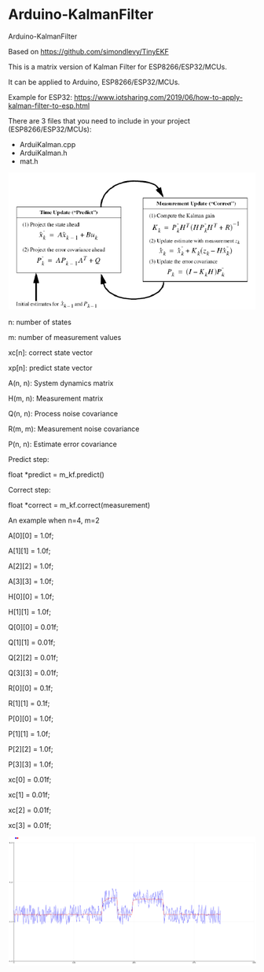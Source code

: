 # Arduino-KalmanFilter
Arduino-KalmanFilter

Based on https://github.com/simondlevy/TinyEKF

This is a matrix version of Kalman Filter for ESP8266/ESP32/MCUs. 

It can be applied to Arduino, ESP8266/ESP32/MCUs.

Example for ESP32: https://www.iotsharing.com/2019/06/how-to-apply-kalman-filter-to-esp.html

There are 3 files that you need to include in your project (ESP8266/ESP32/MCUs): 

- ArduiKalman.cpp
- ArduiKalman.h
- mat.h

![alt text](https://github.com/nhatuan84/Arduino-KalmanFilter/blob/main/Kalman-filter-equations-and-instruction.png)

n: number of states

m: number of measurement values

xc[n]:   correct state vector 

xp[n]:   predict state vector 

A(n, n): System dynamics matrix

H(m, n): Measurement matrix

Q(n, n): Process noise covariance

R(m, m): Measurement noise covariance

P(n, n): Estimate error covariance

Predict step:

   float *predict = m_kf.predict()
   
Correct step:

   float *correct = m_kf.correct(measurement)

An example when n=4, m=2

  A[0][0] = 1.0f;
  
  A[1][1] = 1.0f;
  
  A[2][2] = 1.0f;
  
  A[3][3] = 1.0f;

  H[0][0] = 1.0f;
  
  H[1][1] = 1.0f;

  Q[0][0] = 0.01f;
  
  Q[1][1] = 0.01f;
  
  Q[2][2] = 0.01f;
  
  Q[3][3] = 0.01f;

  R[0][0] = 0.1f;
  
  R[1][1] = 0.1f;

  P[0][0] = 1.0f;
  
  P[1][1] = 1.0f;
  
  P[2][2] = 1.0f;
  
  P[3][3] = 1.0f;
  
  xc[0] = 0.01f;
  
  xc[1] = 0.01f;
  
  xc[2] = 0.01f;
  
  xc[3] = 0.01f;


![alt text](https://github.com/nhatuan84/Arduino-KalmanFilter/blob/main/kalman1.png)


